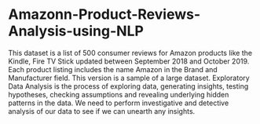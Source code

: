 # Amazonn-Product-Reviews-Analysis-using-NLP
This dataset is a list of 500 consumer reviews for Amazon products like the Kindle, Fire TV Stick updated between September 2018 and October 2019. Each product listing includes the name Amazon in the Brand and Manufacturer field. This version is a sample of a large dataset. Exploratory Data Analysis is the process of exploring data, generating insights, testing hypotheses, checking assumptions and revealing underlying hidden patterns in the data. We need to perform investigative and detective analysis of our data to see if we can unearth any insights.
